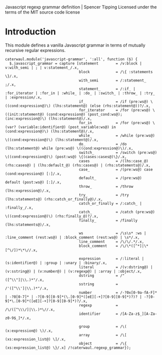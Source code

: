 Javascript regexp grammar definition | Spencer Tipping
Licensed under the terms of the MIT source code license

# Introduction

This module defines a vanilla Javascript grammar in terms of mutually recursive regular expressions.

    caterwaul.module('javascript-grammar', ':all', function ($) {
      $.javascript_grammar = capture [statement        = /v:block | v:with_semi | ; | v:statement_/.x,
                                      block            = /\{ :statements \}/.x,
                                      with_semi        = /:statement_ ;/.x,
                                      statement_       = /:if_ | :for_iterator | :for_in | :while_ | :do_ | :switch_ | :throw_ | :try_ | :expression/.x,
                                      if_              = /if (pre:ws@) \((cond:expression@)\) (lhs:statement@) (else (rhs:statement@))?/.x,
                                      for_iterator     = /for (pre:ws@) \((init:statement@) (cond:expression@) (post_cond:ws@); (inc:expression@)\) (lhs:statement@)/.x,
                                      for_in           = /for (pre:ws@) \(var? (variable:identifier@) (post_variable:ws@) in (cond:expression@)\) (lhs:statement@)/.x,
                                      while_           = /while (pre:ws@) \((cond:expression@)\) (lhs:statement@)/.x,
                                      do_              = /do (lhs:statement@) while (pre:ws@) \((cond:expression@)\)/.x,
                                      switch_          = /switch (pre:ws@) \((cond:expression@)\) (post:ws@) \{(cases:cases@)\}/.x,
                                      cases            = /(lhs:case_@) (rhs:cases@) | (lhs:default_@) (rhs:cases@) | (rhs:statements@)/.x,
                                      case_            = /(pre:ws@) case (cond:expression@) [:]/.x,
                                      default_         = /(pre:ws@) default (post:ws@) [:]/.x,
                                      throw_           = /throw (lhs:expression@)/.x,
                                      try_             = /try (lhs:statements@) (rhs:catch_or_finally@)/.x,
                                      catch_or_finally = /:catch_ | :finally_/.x,
                                      catch_           = /catch (pre:ws@) \((cond:expression@)\) (rhs:finally_@)?/.x,
                                      finally_         = /finally (lhs:statements@)/.x,

                                      ws               = /\s\s* :ws | :line_comment (rest:ws@) | :block_comment (rest:ws@) | \s*/.x,
                                      line_comment     = /\/\/.*/.x,
                                      block_comment    = /\/\*([^*]|\*[^\/])*\*\//.x,

                                      expression       = /:literal | (s:identifier@) | :group | :unary | :binary/.x,
                                      literal          = /(v:dstring@) | (v:sstring@) | (v:number@) | (v:regexp@) | :array | :object/.x,
                                      dstring          = /"([^\\"]|\\.)*"/.x,
                                      sstring          = /'([^\\']|\\.)*"/.x,
                                      number           = /-?0x[0-9a-fA-F]* | -?0[0-7]* | -?[0-9][0-9]*(\.[0-9]*([eE][-+]?[0-9][0-9]*)?)? | -?[0-9]*\.[0-9]*([eE][-+]?[0-9][0-9]*)?/.x,
                                      regexp           = /\/([^\\\/]|\\.)*\//.x,
                                      identifier       = /[A-Za-z$_][A-Za-z0-9$_]*/.x,

                                      group            = /\( (x:expression@) \)/.x,
                                      array            = /\[ (xs:expression_list@) \]/.x,
                                      object           = /\{ (xs:expression_list@) \}/.x] /!caterwaul.regexp_grammar});